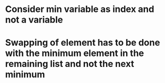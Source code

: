 # Consider min variable as index and not a variable
# Swapping of element has to be done with the minimum element in the remaining list and not the next minimum
